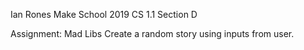Ian Rones
Make School 2019
CS 1.1 Section D

Assignment: Mad Libs
Create a random story using inputs from user. 
